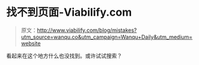 # 找不到页面-Viabilify.com

> 原文：<http://www.viabilify.com/blog/mistakes?utm_source=wanqu.co&utm_campaign=Wanqu+Daily&utm_medium=website>

看起来在这个地方什么也没找到。或许试试搜索？